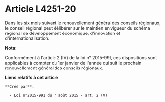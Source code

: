 # Article L4251-20

Dans les six mois suivant le renouvellement général des conseils régionaux, le conseil régional peut délibérer sur le
maintien en vigueur du schéma régional de développement économique, d'innovation et d'internationalisation.

**Nota:**

Conformément à l'article 2 (IV) de la loi n° 2015-991, ces dispositions sont applicables à compter du 1er janvier de l'année
qui suit le prochain renouvellement général des conseils régionaux.

**Liens relatifs à cet article**

	**Créé par**:

	  - Loi n°2015-991 du 7 août 2015 - art. 2 (V)
